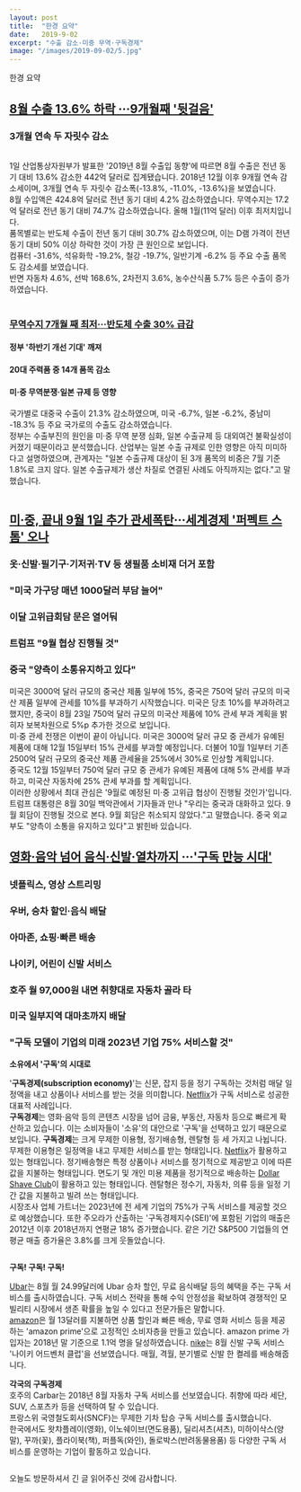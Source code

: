 ```yaml
---
layout: post
title:  "한경 요약"
date:   2019-9-02
excerpt: "수출 감소·미중 무역·구독경제"
image: "/images/2019-09-02/5.jpg"
---
```

  
한경 요약

## <b>[8월 수출 13.6% 하락 ···9개월째 '뒷걸음'](https://news.naver.com/main/read.nhn?mode=LSD&mid=sec&sid1=101&oid=015&aid=0004201951)</b>  

### 3개월 연속 두 자릿수 감소  
<div class="box alt">
	<div class="row 100% uniform">
		<div class="6u"><span class="image fit"><img src="{{ "/images/2019-09-02/1.jpg" | absolute_url }}" alt="" /></span></div>
	</div>
</div>

1일 산업통상자원부가 발표한 '2019년 8월 수출입 동향'에 따르면 8월 수출은 전년 동기 대비 13.6% 감소한 442억 달러로 집계됐습니다. 2018년 12월 이후 9개월 연속 감소세이며, 3개월 연속 두 자릿수 감소폭(-13.8%, -11.0%, -13.6%)을 보였습니다.   
8월 수입액은 424.8억 달러로 전년 동기 대비 4.2% 감소하였습니다. 무역수지는 17.2억 달러로 전년 동기 대비 74.7% 감소하였습니다. 올해 1월(11억 달러) 이후 최저치입니다.  
품목별로는 반도체 수출이 전년 동기 대비 30.7% 감소하였으며, 이는 D램 가격이 전년 동기 대비 50% 이상 하락한 것이 가장 큰 원인으로 보입니다.  
컴퓨터 -31.6%, 석유화학 -19.2%, 철강 -19.7%, 일반기계 -6.2% 등 주요 수출 품목도 감소세를 보였습니다.  
반면 자동차 4.6%, 선박 168.6%, 2차전지 3.6%, 농수산식품 5.7% 등은 수출이 증가하였습니다.  
<br>
### <b>[무역수지 7개월 째 최저···반도체 수출 30% 급감](https://news.naver.com/main/read.nhn?mode=LSD&mid=sec&sid1=101&oid=015&aid=0004201947)</b>  

#### 정부 '하반기 개선 기대' 깨져  

#### 20대 주력품 중 14개 품목 감소  

#### 미·중 무역분쟁·일본 규제 등 영향  

국가별로 대중국 수출이 21.3% 감소하였으며, 미국 -6.7%, 일본 -6.2%, 중남미 -18.3% 등 주요 국가로의 수출도 감소하였습니다.  
정부는 수출부진의 원인을 미·중 무역 분쟁 심화, 일본 수출규제 등 대외여건 불확실성이 커졌기 때문이라고 분석했습니다. 산업부는 일본 수출 규제로 인한 영향은 아직 미미하다고 설명하였으며, 관계자는 "일본 수출규제 대상이 된 3개 품목의 비중은 7월 기준 1.8%로 크지 않다. 일본 수출규제가 생산 차질로 연결된 사례도 아직까지는 없다."고 말했습니다.  

<div class="box alt">
	<div class="row 100% uniform">
		<div class="10u"><span class="image fit"><img src="{{ "/images/2019-09-02/2.jpg" | absolute_url }}" alt="" /></span></div>
	</div>
</div>

## <b>[미·중, 끝내 9월 1일 추가 관세폭탄···세계경제 '퍼펙트 스톰' 오나](https://news.naver.com/main/read.nhn?mode=LSD&mid=sec&sid1=104&oid=015&aid=0004201920)</b>  

### 옷·신발·필기구·기저귀·TV 등 생필품 소비재 더거 포함  
### "미국 가구당 매년 1000달러 부담 늘어"  
### 이달 고위급회담 문은 열어둬  
### 트럼프 "9월 협상 진행될 것"  
### 중국 "양측이 소통유지하고 있다"  
미국은 3000억 달러 규모의 중국산 제품 일부에 15%, 중국은 750억 달러 규모의 미국산 제품 일부에 관세를 10%를 부과하기 시작했습니다.
미국은 당초 10%를 부과하려고 했지만, 중국이 8월 23일 750억 달러 규모의 미국산 제품에 10% 관세 부과 계획을 밝히자 보복차원으로 5%p 추가한 것으로 보입니다.  
미·중 관세 전쟁은 이번이 끝이 아닙니다. 미국은 3000억 달러 규모 중 관세가 유예된 제품에 대해 12월 15일부터 15% 관세를 부과할 예정입니다. 더불어 10월 1일부터 기존 2500억 달러 규모의 중국산 제품 관세율을 25%에서 30%로 인상할 계획입니다.  
중국도 12월 15일부터 750억 달러 규모 중 관세가 유예된 제품에 대해 5% 관세를 부과하고, 미국산 자동차에 25% 관세 부과를 할 계획입니다.  
이러한 상황에서 최대 관심은 '9월로 예정된 미·중 고위급 협상이 진행될 것인가'입니다. 트럼프 대통령은 8월 30일 백악관에서 기자들과 만나 "우리는 중국과 대화하고 있다. 9월 회담이 진행될 것으로 본다. 9월 회담은 취소되지 않았다."고 말했습니다. 중국 외교부도 "양측이 소통을 유지하고 있다"고 밝힌바 있습니다.  

## <b>[영화·음악 넘어 음식·신발·열차까지 ···'구독 만능 시대'](https://news.naver.com/main/read.nhn?mode=LSD&mid=sec&sid1=101&oid=015&aid=0004202006)</b>  
### 넷플릭스, 영상 스트리밍  
### 우버, 승차 할인·음식 배달
### 아마존, 쇼핑·빠른 배송
### 나이키, 어린이 신발 서비스  
### 호주 월 97,000원 내면  취향대로 자동차 골라 타
### 미국 일부지역 대마초까지 배달
### "구독 모델이 기업의 미래 2023년 기업 75% 서비스할 것"  
<b>소유에서 '구독'의 시대로</b>
 
'<b>구독경제(subscription economy)</b>'는 신문, 잡지 등을 정기 구독하는 것처럼 매달 일정액을 내고 상품이나 서비스를 받는 것을 의미합니다. [Netflix](https://www.netflix.com/browse)가 구독 서비스로 성공한 대표적 사례입니다.  
<b>구독경제</b>는 영화·음악 등의 콘텐츠 시장을 넘어 금융, 부동산, 자동차 등으로 빠르게 확산하고 있습니다. 이는 소비자들이 '소유'의 대안으로 '구독'을 선택하고 있기 때문으로 보입니다. <b>구독경제</b>는 크게 무제한 이용형, 정기배송형, 렌탈형 등 세 가지고 나뉩니다. 무제한 이용형은 일정액을 내고 무제한 서비스를 받는 형태입니다. [Netflix](https://www.netflix.com/browse)가 활용하고 있는 형태입니다. 정기배송형은 특정 상품이나 서비스를 정기적으로 제공받고 이에 따른 값을 지불하는 형태입니다. 면도기 및 개인 미용 제품을 정기적으로 배송하는 [Dollar Shave Club](https://www.dollarshaveclub.com/)이 활용하고 있는 형태입니다. 렌탈형은 정수기, 자동차, 의류 등을 일정 기간 값을 지불하고 빌려 쓰는 형태입니다.  
시장조사 업체 가트너는 2023년에 전 세계 기업의 75%가 구독 서비스를 제공할 것으로 예상했습니다. 또한 주오라가 산출하는 '구독경제지수(SEI)'에 포함된 기업의 매출은 2012년 이후 2018년까지 연평균 18% 증가했습니다. 같은 기간 S&P500 기업들의 연평균 매출 증가율은 3.8%를 크게 웃돌았습니다.  
<div class="box alt">
	<div class="row 100% uniform">
		<div class="6u"><span class="image fit"><img src="{{ "/images/2019-09-02/3.jpg" | absolute_url }}" alt="" /></span></div>
	</div>
</div>  

<b>구독! 구독! 구독!</b>  

[Ubar](https://www.uber.com/kr/ko/)는 8월 월 24.99달러에 Ubar 승차 할인, 무료 음식배달 등의 혜택을 주는 구독 서비스를 출시하였습니다. 구독 서비스 전략을 통해 수익 안정성을 확보하여 경쟁적인 모빌리티 시장에서 생존 확률을 높일 수 있다고 전문가들은 말합니다.  
[amazon](https://www.amazon.com/)은 월 13달러를 지불하면 상품 할인과 빠른 배송, 무료 영화 서비스 등을 제공하는 'amazon prime'으로 고정적인 소비자층을 만들고 있습니다. amazon prime 가입자는 2018년 말 기준으로 1.1억 명을 달성하였습니다.
[nike](https://www.nike.com/kr/ko_kr/)는 8월 신발 구독 서비스 '나이키 어드벤처 클럽'을 선보였습니다. 매월, 격월, 분기별로 신발 한 켤레를 배송해줍니다.

<b>각국의 구독경제</b>  
호주의 Carbar는 2018년 8월 자동차 구독 서비스를 선보였습니다. 취향에 따라 세단, SUV, 스포츠카 등을 선택하여 탈 수 있습니다.  
프랑스위 국영철도회사(SNCF)는 무제한 기차 탑승 구독 서비스를 출시했습니다.  
한국에서도 왓챠플레이(영화), 이노쉐이브(면도용품), 딜리셔츠(셔츠), 미하이삭스(양말), 꾸까(꽃), 플라이북(책), 퍼플독(와인), 돌로박스(반려동물용품) 등 다양한 구독 서비스를 운영하는 기업이 활동하고 있습니다.  
<div class="box alt">
	<div class="row 100% uniform">
		<div class="5u"><span class="image fit"><img src="{{ "/images/2019-09-02/4.jpg" | absolute_url }}" alt="" /></span></div>
	</div>
</div>  

오늘도 방문하셔서 긴 글 읽어주신 것에 감사합니다.